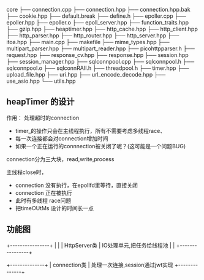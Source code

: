 core
├── connection.cpp
├── connection.hpp
├── connection.hpp.bak
├── cookie.hpp
├── default.break
├── define.h
├── epoller.cpp
├── epoller.hpp
├── epoller.o
├── epoll_server.hpp
├── function_traits.hpp
├── gzip.hpp
├── heaptimer.hpp
├── http_cache.hpp
├── http_client.hpp
├── http_parser.hpp
├── http_router.hpp
├── http_server.hpp
├── itoa.hpp
├── main.cpp
├── makefile
├── mime_types.hpp
├── multipart_parser.hpp
├── multipart_reader.hpp
├── picohttpparser.h
├── request.hpp
├── response_cv.hpp
├── response.hpp
├── session.hpp
├── session_manager.hpp
├── sqlconnpool.cpp
├── sqlconnpool.h
├── sqlconnpool.o
├── sqlconnRAII.h
├── threadpool.h
├── timer.hpp
├── upload_file.hpp
├── uri.hpp
├── url_encode_decode.hpp
├── use_asio.hpp
└── utils.hpp


## heapTimer 的设计

作用： 处理超时的connection

 - timer_的操作只会在主线程执行，所有不需要考虑多线程race、
 - 每一次连接都会对connection增加时间
 - 如果一个正在运行的connnection被关闭了呢？(这可能是一个问题BUG)

connection分为三大块，read,write,process

主线程close时，

 - connection 没有执行，在epollfd里等待，直接关闭
 - connection 正在被执行
 -  此时有多线程 race问题
   - 把timeOUtMs 设计的时间长一点

## 功能图



   +----------------+
   |                |
   | HttpServer类   |  IO处理单元,把任务给线程池
   |                |
   +----------------+

 +--------------+
 | connection类 |      处理一次连接,session通过jwt实现
 +--------------+














